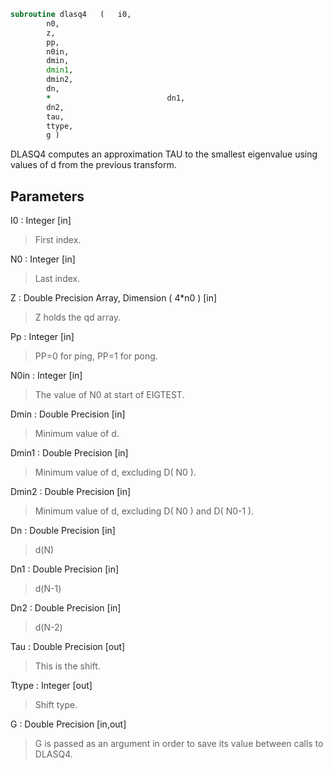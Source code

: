```fortran
subroutine dlasq4	(	i0,
		n0,
		z,
		pp,
		n0in,
		dmin,
		dmin1,
		dmin2,
		dn,
		*                          dn1,
		dn2,
		tau,
		ttype,
		g )
```

 DLASQ4 computes an approximation TAU to the smallest eigenvalue
 using values of d from the previous transform.

## Parameters
I0 : Integer [in]
> First index.

N0 : Integer [in]
> Last index.

Z : Double Precision Array, Dimension ( 4*n0 ) [in]
> Z holds the qd array.

Pp : Integer [in]
> PP=0 for ping, PP=1 for pong.

N0in : Integer [in]
> The value of N0 at start of EIGTEST.

Dmin : Double Precision [in]
> Minimum value of d.

Dmin1 : Double Precision [in]
> Minimum value of d, excluding D( N0 ).

Dmin2 : Double Precision [in]
> Minimum value of d, excluding D( N0 ) and D( N0-1 ).

Dn : Double Precision [in]
> d(N)

Dn1 : Double Precision [in]
> d(N-1)

Dn2 : Double Precision [in]
> d(N-2)

Tau : Double Precision [out]
> This is the shift.

Ttype : Integer [out]
> Shift type.

G : Double Precision [in,out]
> G is passed as an argument in order to save its value between
> calls to DLASQ4.

